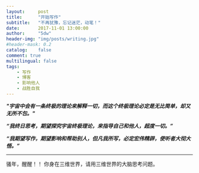 ```yaml
---
layout:     post
title:      "开始写作"
subtitle:   "不再犹豫，忘记迷茫，动笔！"
date:       2017-11-01 13:00:00
author:     "5dw"
header-img: "img/posts/writing.jpg"
#header-mask: 0.2
catalog:    false
comment: true
multilingual: false
tags:
    - 写作
    - 博客
    - 影响他人
    - 战胜自我
---
```


***"宇宙中会有一条终极的理论来解释一切，而这个终极理论必定是无比简单，却又无所不包。"***

***“我终日思考，期望探究宇宙终极理论，来指导自己和他人，超度一切。”***

***“我期望写作，期望影响和帮助别人，但凡我所写，必定宏伟精辟，使听者大彻大悟。”***

-----

骚年，醒醒！！
你身在三维世界，请用三维世界的大脑思考问题。